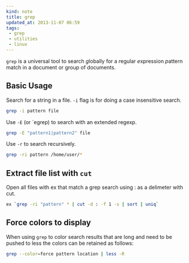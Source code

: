 ```yaml
---
kind: note
title: grep
updated_at: 2013-11-07 06:59
tags:
 - grep
 - utilities
 - linux
---
```


`grep` is a universal tool to search *g*lobally for a *r*egular *e*xpression
*p*attern match in a document or group of documents. 

## Basic Usage

Search for a string in a file. `-i` flag is for doing a case insensitive search.

```bash
grep -i pattern file
```

Use `-E` (or `egrep) to search with an extended regexp.

```bash
grep -E "pattern1|pattern2" file
```

Use `-r` to search recursively.

```bash
grep -ri pattern /home/user/*
```

## Extract file list with `cut` 

Open all files with ex that match a grep search using : as a delimeter with cut.

```bash
ex `grep -ri "pattern" * | cut -d : -f 1 -s | sort | uniq`
```

## Force colors to display 

When using `grep` to color search results that are long and need to be pushed
to less the colors can be retained as follows:

```bash
grep --color=force pattern location | less -R
```
